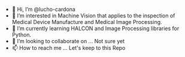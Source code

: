 - 👋 Hi, I’m @lucho-cardona
- 👀 I’m interested in Machine Vision that applies to the inspection of Medical Device Manufacture and Medical Image Processing.
- 🌱 I’m currently learning HALCON and Image Processing libraries for Python.
- 💞️ I’m looking to collaborate on ... Not sure yet
- 📫 How to reach me ... Let's keep to this Repo

<!---
lucho-cardona/lucho-cardona is a ✨ special ✨ repository because its `README.md` (this file) appears on your GitHub profile.
You can click the Preview link to take a look at your changes.
--->
